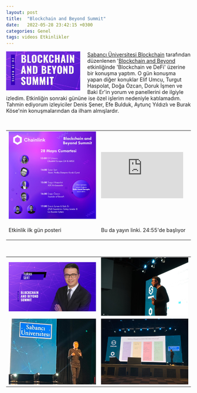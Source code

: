 ```yaml
---
layout: post
title:  "Blockchain and Beyond Summit"
date:   2022-05-28 23:42:15 +0300
categories: Genel
tags: videos Etkinlikler
---
```


<img align="left" src="/assets/su_blockchain_summit_poster.jpg" style="width:40%; padding-right:20px"> [Sabancı Üniversitesi Blockchain](https://twitter.com/SUBlockchain) tarafından düzenlenen '[Blockchain and Beyond](https://sites.google.com/view/blockchain-beyondsummit/ana-sayfa) etkinliğinde 'Blockchain ve DeFi' üzerine bir konuşma yaptım. O gün konuşma yapan diğer konuklar Elif Umcu, Turgut Haspolat, Doğa Özcan, Doruk İşmen ve Baki Er'in yorum ve panellerini de ilgiyle izledim. Etkinliğin sonraki gününe ise özel işlerim nedeniyle katılamadım. Tahmin ediyorum izleyiciler Denis Şener, Efe Bulduk, Aytunç Yıldızlı ve Burak Köse'nin konuşmalarından da ilham almışlardır. 

&nbsp;

<table>
<tr>
<td style="width:50%">
<img src="/assets/sub-poster_800.jpg">
</td>
<td style="width:50%"><iframe width="224" height="126" src="https://www.youtube.com/embed/B_1WuJ9Ee2o?t=1500" frameborder="0" allowfullscreen></iframe>
</td>
</tr>
<tr>
<td style="width:50%; vertical-align:top">
<p>
Etkinlik ilk gün posteri
</p></td>
<td style="width:50%; vertical-align:top">
<p>Bu da yayın linki. 24:55'de başlıyor</p>
</td>
</tr>
</table>

&nbsp;

<table>
<tr>
<td style>
<img src="/assets/ts_su_2_800.jpg">
</td>
<td style><img src="/assets/ts_su_blockchain_800.jpg">
</td>
</tr>
<tr>
<td style>
<img src="/assets/ts-sub-2_800.jpg">
</td>
<td style><img src="/assets/ts_sub_5_800.jpg">
</td>
</tr>
</table>
